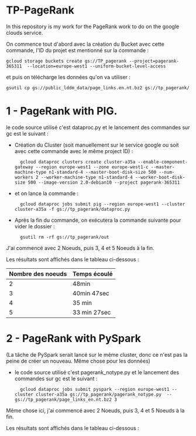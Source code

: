 # TP-PageRank


In this repository is my work for the PageRank work to do on the google clouds service. 

On commence tout d'abord avec la création du Bucket avec cette commande, l'ID du projet est mentionné sur la commande : 

    gcloud storage buckets create gs://TP_pagerank --project=pagerank-365311  --location=europe-west1 --uniform-bucket-level-access

et puis on télécharge les données qu'on va utiliser :

    gsutil cp gs://public_lddm_data/page_links.en.nt.bz2 gs://tp_pagerank/ 

# 1 - PageRank with PIG.

le code source utilisé c'est dataproc.py et le lancement des commandes sur gc est le suivant :

* Création du Cluster (soit manuellement sur le service google ou soit avec cette commande avec le même project ID) : 

        gcloud dataproc clusters create cluster-a35a --enable-component-gateway --region europe-west1 --zone europe-west1-c --master-machine-type n1-standard-4 --master-boot-disk-size 500 --num-workers 2 --worker-machine-type n1-standard-4 --worker-boot-disk-size 500 --image-version 2.0-debian10 --project pagerank-365311


* et on lance la commande : 

        gcloud dataproc jobs submit pig --region europe-west1 --cluster cluster-a35a -f gs://tp_pagerank/dataproc.py

* Après la fin du commande, on exécutera la commande suivante pour vider le dossier : 

        gsutil rm -rf gs://tp_pagerank/out


J'ai commencé avec 2 Noeuds, puis 3, 4 et 5 Noeuds à la fin.

Les résultats sont affichés dans le tableau ci-dessous : 

| Nombre des noeuds  | Temps écoulé
| ------------------ | -----------------|
|         2          | 48min            |
|         3          | 40min 47sec      |
|         4          | 35 min           |
|        5           | 33 min 27sec     |
       
         
# 2 - PageRank with PySpark 

(La tâche de PySpark serait lancé sur le même cluster, donc ce n'est pas la peine de créer un nouveau. Même chose pour les données)

* le code source utilisé c'est pagerank_notype.py et le lancement des commandes sur gc est le suivant :


        gcloud dataproc jobs submit pyspark --region europe-west1 --cluster cluster-a35a gs://tp_pagerank/pagerank_notype.py  -- gs://tp_pagerank/page_links_en.nt.bz2 3



Même chose ici, j'ai commencé avec 2 Noeuds, puis 3, 4 et 5 Noeuds à la fin.

Les résultats sont affichés dans le tableau ci-dessous : 


